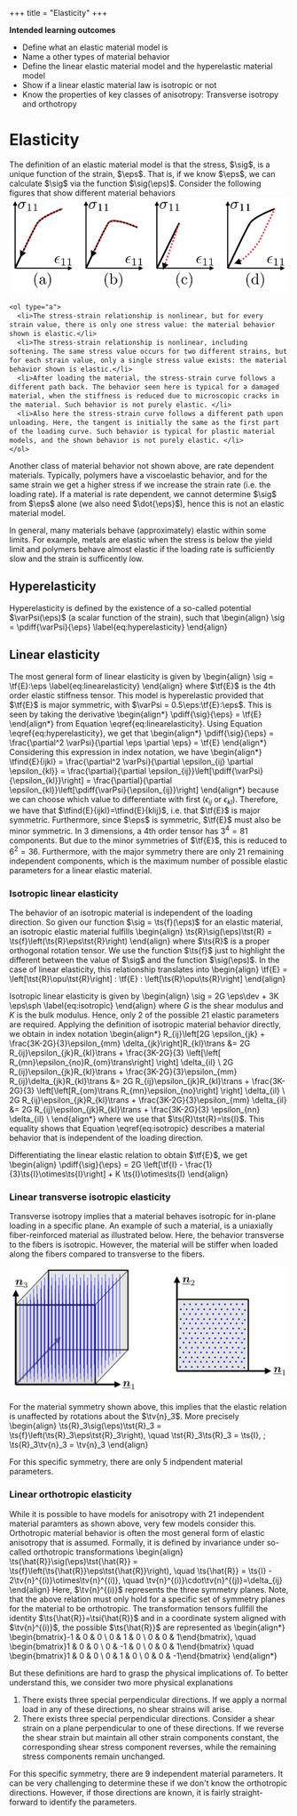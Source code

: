 +++
 title = "Elasticity"
+++

**Intended learning outcomes**
* Define what an elastic material model is
* Name a other types of material behavior
* Define the linear elastic material model and the hyperelastic material model
* Show if a linear elastic material law is isotropic or not
* Know the properties of key classes of anisotropy: Transverse isotropy and orthotropy


# Elasticity
The definition of an elastic material model is that the stress, $\sig$, is a unique function of the strain, $\eps$. That is, if we know $\eps$, we can calculate $\sig$ via the function $\sig(\eps)$. 
Consider the following figures that show different material behaviors
![](/assets/MaterialBehavior.svg)

~~~
<ol type="a">
  <li>The stress-strain relationship is nonlinear, but for every strain value, there is only one stress value: the material behavior shown is elastic.</li>
  <li>The stress-strain relationship is nonlinear, including softening. The same stress value occurs for two different strains, but for each strain value, only a single stress value exists: the material behavior shown is elastic.</li>
  <li>After loading the material, the stress-strain curve follows a different path back. The behavior seen here is typical for a damaged material, when the stiffness is reduced due to microscopic cracks in the material. Such behavior is not purely elastic. </li>
  <li>Also here the stress-strain curve follows a different path upon unloading. Here, the tangent is initially the same as the first part of the loading curve. Such behavior is typical for plastic material models, and the shown behavior is not purely elastic. </li>
</ol>
~~~

Another class of material behavior not shown above, are rate dependent materials. Typically, polymers have a viscoelastic behavior, and for the same strain we get a higher stress if we increase the strain rate (i.e. the loading rate). If a material is rate dependent, we cannot determine $\sig$ from $\eps$ alone (we also need $\dot{\eps}$), hence this is not an elastic material model. 

In general, many materials behave (approximately) elastic within some limits. For example, metals are elastic when the stress is below the yield limit and polymers behave almost elastic if the loading rate is sufficiently slow and the strain is sufficently low. 

## Hyperelasticity
Hyperelasticity is defined by the existence of a so-called potential $\varPsi(\eps)$ (a scalar function of the strain), such that 
\begin{align}
\sig = \pdiff{\varPsi}{\eps} \label{eq:hyperelasticity}
\end{align}



## Linear elasticity
The most general form of linear elasticity is given by 
\begin{align}
\sig = \tf{E}:\eps \label{eq:linearelasticity}
\end{align}
where $\tf{E}$ is the 4th order elastic stiffness tensor. This model is hyperelastic provided that $\tf{E}$ is major symmetric, with $\varPsi = 0.5\eps:\tf{E}:\eps$. This is seen by taking the derivative
\begin{align*}
\pdiff{\sig}{\eps} = \tf{E}
\end{align*}
from Equation \eqref{eq:linearelasticity}. Using Equation \eqref{eq:hyperelasticity}, we get that
\begin{align*}
\pdiff{\sig}{\eps} = \frac{\partial^2 \varPsi}{\partial \eps \partial \eps} = \tf{E}
\end{align*}
Considering this expression in index notation, we have
\begin{align*}
\tfind{E}{ijkl} = \frac{\partial^2 \varPsi}{\partial \epsilon_{ij} \partial \epsilon_{kl}} = \frac{\partial}{\partial \epsilon_{ij}}\left[\pdiff{\varPsi}{\epsilon_{kl}}\right] = \frac{\partial}{\partial \epsilon_{kl}}\left[\pdiff{\varPsi}{\epsilon_{ij}}\right]
\end{align*}
because we can choose which value to differentiate with first ($\epsilon_{ij}$ or $\epsilon_{kl}$). Therefore, we have that $\tfind{E}{ijkl}=\tfind{E}{klij}$, i.e. that $\tf{E}$ is major symmetric. Furthermore, since $\eps$ is symmetric, $\tf{E}$ must also be minor symmetric. In 3 dimensions, a 4th order tensor has $3^4=81$ components. But due to the minor symmetries of $\tf{E}$, this is reduced to $6^2=36$. Furthermore, with the major symmetry there are only 21 remaining independent components, which is the maximum number of possible elastic parameters for a linear elastic material. 

### Isotropic linear elasticity
The behavior of an isotropic material is independent of the loading direction. So given our function $\sig = \ts{f}(\eps)$ for an elastic material, an isotropic elastic material fulfills
\begin{align}
\ts{R}\sig(\eps)\tst{R} = \ts{f}\left(\ts{R}\eps\tst{R}\right)
\end{align}
where $\ts{R}$ is a proper orthogonal rotation tensor. We use the function $\ts{f}$ just to highlight the different between the value of $\sig$ and the function $\sig(\eps)$. 
In the case of linear elasticity, this relationship translates into
\begin{align}
\tf{E} = \left[\tst{R}\opu\tst{R}\right] : \tf{E} : \left[\ts{R}\opu\ts{R}\right]
\end{align}

Isotropic linear elasticity is given by
\begin{align}
\sig = 2G \eps\dev + 3K \eps\sph \label{eq:isotropic}
\end{align}
where $G$ is the shear modulus and $K$ is the bulk modulus. Hence, only 2 of the possible 21 elastic parameters are required. Applying the definition of isotropic material behavior directly, we obtain in index notation
\begin{align*}
R_{ij}\left[2G \epsilon_{jk} + \frac{3K-2G}{3}\epsilon_{mm} \delta_{jk}\right]R_{kl}\trans &= 2G R_{ij}\epsilon_{jk}R_{kl}\trans  +  \frac{3K-2G}{3} \left[\left[ R_{mn}\epsilon_{no}R_{om}\trans\right] \right] \delta_{il} \\
2G R_{ij}\epsilon_{jk}R_{kl}\trans + \frac{3K-2G}{3}\epsilon_{mm} R_{ij}\delta_{jk}R_{kl}\trans &= 2G R_{ij}\epsilon_{jk}R_{kl}\trans  +  \frac{3K-2G}{3} \left[\left[R_{om}\trans R_{mn}\epsilon_{no}\right] \right] \delta_{il} \\
2G R_{ij}\epsilon_{jk}R_{kl}\trans + \frac{3K-2G}{3}\epsilon_{mm} \delta_{il} &= 2G R_{ij}\epsilon_{jk}R_{kl}\trans  +  \frac{3K-2G}{3} \epsilon_{nn}  \delta_{il} \\
\end{align*}
where we use that $\ts{R}\tst{R}=\ts{I}$. This equality shows that Equation \eqref{eq:isotropic} describes a material behavior that is independent of the loading direction. 

Differentiating the linear elastic relation to obtain $\tf{E}$, we get
\begin{align}
\pdiff{\sig}{\eps} = 2G \left[\tf{I} - \frac{1}{3}\ts{I}\otimes\ts{I}\right] + K \ts{I}\otimes\ts{I}
\end{align}

### Linear transverse isotropic elasticity
Transverse isotropy implies that a material behaves isotropic for in-plane loading in a specific plane. An example of such a material, is a uniaxially fiber-reinforced material as illustrated below. Here, the behavior transverse to the fibers is isotropic. However, the material will be stiffer when loaded along the fibers compared to transverse to the fibers. 

![](/assets/TransverselyIsotropic.svg)

For the material symmetry shown above, this implies that the elastic relation is unaffected by rotations about the $\tv{n}_3$. More precisely
\begin{align}
\ts{R}_3\sig(\eps)\tst{R}_3 = \ts{f}\left(\ts{R}_3\eps\tst{R}_3\right), \quad \tst{R}_3\ts{R}_3 = \ts{I}, \; \ts{R}_3\tv{n}_3 = \tv{n}_3
\end{align}

For this specific symmetry, there are only 5 indpendent material parameters. 

### Linear orthotropic elasticity
While it is possible to have models for anisotropy with 21 independent material paramters as shown above, very few models consider this. 
Orthotropic material behavior is often the most general form of elastic anisotropy that is assumed. Formally, it is defined by invariance under so-called orthotropic transformations
\begin{align}
\ts{\hat{R}}\sig(\eps)\tst{\hat{R}} = \ts{f}\left(\ts{\hat{R}}\eps\tst{\hat{R}}\right), \quad \ts{\hat{R}} = \ts{I} - 2\tv{n}^{(i)}\otimes\tv{n}^{(i)}, \quad \tv{n}^{(i)}\cdot\tv{n}^{(j)}=\delta_{ij}
\end{align}
Here, $\tv{n}^{(i)}$ represents the three symmetry planes. Note, that the above relation must only hold for a specific set of symmetry planes for the material to be orthotropic. The transformation tensors fullfill the identity $\ts{\hat{R}}=\tsi{\hat{R}}$ and in a coordinate system aligned with $\tv{n}^{(i)}$, the possible $\ts{\hat{R}}$ are represented as
\begin{align*}
\begin{bmatrix}-1 & 0 & 0 \\ 0 & 1 & 0 \\ 0 & 0 & 1\end{bmatrix}, \quad \begin{bmatrix}1 & 0 & 0 \\ 0 & -1 & 0 \\ 0 & 0 & 1\end{bmatrix} \quad \begin{bmatrix}1 & 0 & 0 \\ 0 & 1 & 0 \\ 0 & 0 & -1\end{bmatrix}
\end{align*}

But these definitions are hard to grasp the physical implications of. To better understand this, we consider two more physical explanations

1. There exists three special perpendicular directions. If we apply a normal load in any of these directions, no shear strains will arise. 
2. There exists three special perpendicular directions. Consider a shear strain on a plane perpendicular to one of these directions. If we reverse the shear strain but maintain all other strain components constant, the corresponding shear stress component reverses, while the remaining stress components remain unchanged. 

For this specific symmetry, there are 9 independent material parameters. It can be very challenging to determine these if we don't know the orthotropic directions. However, if those directions are known, it is fairly straight-forward to identify the parameters. 